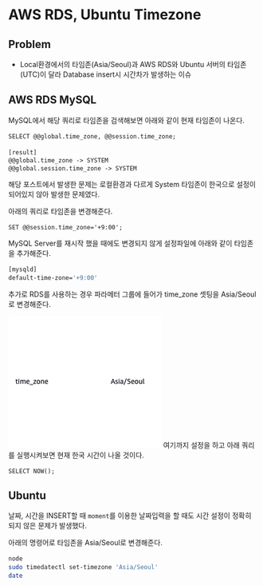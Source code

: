 # AWS RDS, Ubuntu Timezone

## Problem

- Local환경에서의 타임존(Asia/Seoul)과 AWS RDS와 Ubuntu 서버의 타임존(UTC)이 달라 Database insert시 시간차가 발생하는 이슈

## AWS RDS MySQL

MySQL에서 해당 쿼리로 타임존을 검색해보면 아래와 같이 현재 타임존이 나온다.

```mysql
SELECT @@global.time_zone, @@session.time_zone;

[result]
@@global.time_zone -> SYSTEM
@@global.session.time_zone -> SYSTEM
```

해당 포스트에서 발생한 문제는 로컬환경과 다르게 System 타임존이 한국으로 설정이 되어있지 않아 발생한 문제였다.

아래의 쿼리로 타임존을 변경해준다.

```mysql
SET @@session.time_zone='+9:00';
```

MySQL Server를 재시작 했을 때에도 변경되지 않게 설정파일에 아래와 같이 타임존을 추가해준다.

```bash
[mysqld]
default-time-zone='+9:00'
```

추가로 RDS를 사용하는 경우 파라메터 그룹에 들어가 time_zone 셋팅을 Asia/Seoul로 변경해준다.

![screensh](./rds_parameter_group.png)
여기까지 설정을 하고 아래 쿼리를 실행시켜보면 현재 한국 시간이 나올 것이다.

```mysql
SELECT NOW();
```

## Ubuntu

날짜, 시간을 INSERT할 때 `moment`를 이용한 날짜입력을 할 때도 시간 설정이 정확히 되지 않은 문제가 발생했다.

아래의 명령어로 타임존을 Asia/Seoul로 변경해준다.

```bash
node
sudo timedatectl set-timezone 'Asia/Seoul'
date
```
